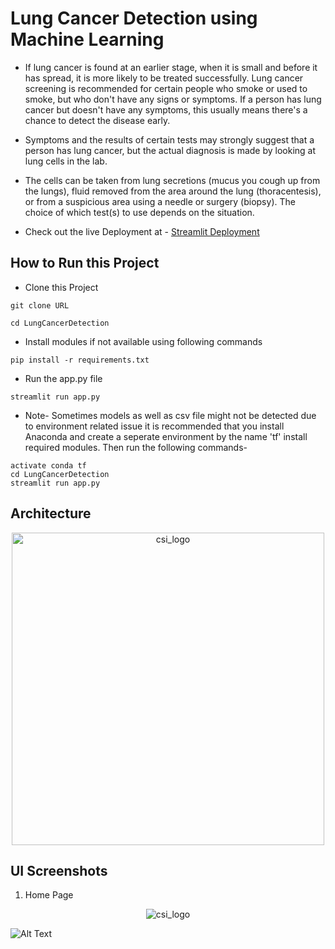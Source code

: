 # Lung Cancer Detection using Machine Learning

- If lung cancer is found at an earlier stage, when it is small and before it has spread, it is more likely to be treated successfully. Lung cancer screening is recommended for certain people who smoke or used to smoke, but who don't have any signs or symptoms. If a person has lung cancer but doesn't have any symptoms, this usually means there's a chance to detect the disease early.

- Symptoms and the results of certain tests may strongly suggest that a person has lung cancer, but the actual diagnosis is made by looking at lung cells in the lab.

- The cells can be taken from lung secretions (mucus you cough up from the lungs), fluid removed from the area around the lung (thoracentesis), or from a suspicious area using a needle or surgery (biopsy). The choice of which test(s) to use depends on the situation.

- Check out the live Deployment at - [Streamlit Deployment](https://vedantkadam-lung-cancer-streamlit-app-le67uq.streamlit.app/) 
## How to Run this Project

- Clone this Project

```
git clone URL
```
```
cd LungCancerDetection
```

- Install modules if not available using following commands
```
pip install -r requirements.txt
```

- Run the app.py file
```
streamlit run app.py
```

- Note- Sometimes models as well as csv file might not be detected due to environment related issue it is recommended that you install Anaconda and create a seperate environment by the name 'tf' install required modules.
Then run the following commands-
```
activate conda tf
cd LungCancerDetection
streamlit run app.py

```


## Architecture
<p align="center">
  <a href="/">
    <img src="https://user-images.githubusercontent.com/83024561/197261904-7c925dfd-e6ca-4eb8-98ad-fb48ccfef386.png"
         alt="csi_logo" width="500" height="500">
  </a>
</p>



## UI Screenshots

1. Home Page
<p align="center">
  <img src="https://user-images.githubusercontent.com/83024561/197262380-0049a0e0-5b4a-4f65-81e3-01c72d6f8769.png"
         alt="csi_logo">
</p>

![Alt Text](https://media.giphy.com/media/vFKqnCdLPNOKc/giphy.gif)











